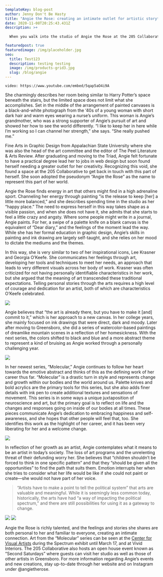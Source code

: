 ```yaml
---
templateKey: blog-post
author: Jenny Don't Be Hasty
title: "Angie the Rose: creating an intimate outlet for artistic storytelling"
date: 2020-11-08T20:25:43.431Z
description: >+
  
  When you walk into the studio of Angie the Rose at the 205 Collaborative, the first thing you notice is the warm smell of incense hanging in the air. Turning the corner, natural light pours in through rusted windows and the concrete space comes to life as her paintings come into view.

featuredpost: true
featuredimage: /img/placeholder.jpg
seo:
  title: Test123
  description: testing testing
  image: /img/products-grid3.jpg
  slug: /blog/angie
---
```


`video: https://www.youtube.com/embed/5qap5aO4i9A`

She charmingly describes her room being similar to Harry Potter’s space beneath the stairs, but the limited space does not limit what she accomplishes. Set in the middle of the arrangement of painted canvases is a black-and-white photograph from the ‘40s of a young woman with short dark hair and warm eyes wearing a nurse’s uniform. This woman is Angie’s grandmother, who was a strong supporter of Angie’s pursuit of art and showed her how to see the world differently. “I like to keep her in here while I’m working so I can channel her strength,” she says. “She really pushed me.”

Fine Arts in Graphic Design from Appalachian State University where she was also the head of the art committee and the editor of The Peel Literature & Arts Review. After graduating and moving to the Triad, Angie felt fortunate to have a practical degree lead her to jobs in web design but soon found herself needing a greater outlet for her creativity.
Recognizing this void, she found a space at the 205 Collaborative to get back in touch with this part of herself. She soon adopted the pseudonym “Angie the Rose” as the name to represent this part of her world.

Angie the Rose finds energy in art that others might find in a high adrenaline sport. Channeling her energy through painting “is the release to keep \[her] a little more balanced,” and she describes spending time in the studio as her “happy place.” The need to express herself in this way takes shape as a visible passion, and when she does not have it, she admits that she starts to feel a little crazy and angsty. Where some people might write in a journal, Angie paints. For her, a swipe of a palette knife on a blank canvas is the equivalent of “Dear diary,” and the feelings of the moment lead the way. While she has her formal education in graphic design, Angie’s skills in painting and ink drawing are largely self-taught, and she relies on her mood to dictate the mediums and the themes.

In this way, she is very similar to two of her inspirational icons, Lee Krasner and Georgia O’Keefe. She communicates her feelings through art, developing her tools and techniques to meet her needs, an approach that leads to very different visuals across her body of work. Krasner was often criticized for not having personally identifiable characteristics in her work, but she argued that the meaning of art transcended these traditional expectations. Telling personal stories through the arts requires a high level of courage and dedication for an artist, both of which are characteristics O’Keefe celebrated.

![](/img/placeholder-2.jpg#float=right;width=50%;)

Angie believes that “the art is already there, but you have to make it \[and] commit to it,” which is her approach to a new canvas. In her college years, she mainly focused on ink drawings that were direct, dark and moody. Later after moving to Greensboro, she did a series of watercolor-based paintings of dreamlike mountain scenes in a reflection of her homesickness. With the next series, the colors shifted to black and blue and a more abstract theme to represent a kind of bruising as Angie worked through a personally challenging year.

![](/img/placeholder-2.jpg#float=right;width=100%;)

In her newest series, “Molecular,” Angie continues to follow her heart towards the emotive abstract and thinks of this as the defining work of her career thus far. “Molecular” is a drastic turn in style and represents change and growth within our bodies and the world around us. Palette knives and bold acrylics are the primary tools for this series, but she also adds finer details with ink pen to create additional textures and sensations of movement. This series is in some ways a unique juxtaposition of neuroscience and art, but the primary goal is to reflect on life and the changes and responses going on inside of our bodies at all times. These pieces communicate Angie’s dedication to embracing happiness and self-awareness, and she hopes that other people will feel that, too. She identifies this work as the highlight of her career, and it has been very liberating for her and a welcome change.

![](/img/placeholder-2.jpg#float=left;width=50%;padding-right=20px;)

In reflection of her growth as an artist, Angie contemplates what it means to be an artist in today’s society. The loss of art programs and the unrelenting threat of their defunding worry her. She believes that “children shouldn’t be forced to think in one specific pattern” and that they “should be given all the opportunities” to find the path that suits them. Emotion interrupts her when she tries to consider what her life would be like if she could not paint or create—she would not have part of her voice.

> “Artists have to make a point to tell the political system” that arts are valuable and meaningful. While it is seemingly less common today, historically, the arts have had “a way of impacting the political spectrum,” and there are still possibilities for using it as a gateway to change.

![](/img/placeholder-2.jpg#float=left;width=49%;)
![](/img/placeholder-2.jpg#float=right;width=49%;)

Angie the Rose is richly talented, and the feelings and stories she shares are both personal to her and familiar to everyone, creating an intimate connection. Art from the “Molecular” series can be seen at the [Center for Visual Artists](http://google.com) during the Spectrum exhibit until March 17, and at Vivid Interiors. The 205 Collaborative also hosts an open house event known as “Second Saturdays” where guests can visit her studio as well as those of other artists in Greensboro. For more information regarding Angie’s events and new creations, stay up-to-date through her website and on Instagram under @angietherose.
